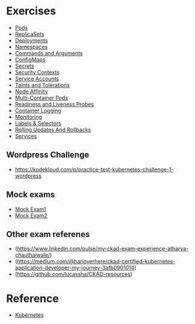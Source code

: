 # Exercises
* [Pods](https://kodekloud.com/p/practice-test-kubernetes-ckad-pods)
* [ReplicaSets](https://kodekloud.com/p/practice-test-kubernetes-ckad-replicasets)
* [Deployments](https://kodekloud.com/p/practice-test-kubernetes-ckad-deployments)
* [Namespaces](https://kodekloud.com/p/practice-test-kubernetes-ckad-namespaces)
* [Commands and Arguments](https://kodekloud.com/p/practice-test-kubernetes-ckad-commands-and-arguments)
* [ConfigMaps](https://kodekloud.com/p/practice-test-kubernetes-ckad-configmaps)
* [Secrets](https://kodekloud.com/p/practice-test-kubernetes-ckad-secrets)
* [Security Contexts](https://kodekloud.com/p/practice-test-kubernetes-ckad-security-contexts)
* [Service Accounts](https://kodekloud.com/p/practice-test-kubernetes-ckad-service-account)
* [Taints and Tolerations](https://kodekloud.com/p/practice-test-kubernetes-ckad-taints-tolerations)
* [Node Affinity](https://kodekloud.com/p/practice-test-kubernetes-ckad-node-affinity)
* [Multi-Container Pods](https://kodekloud.com/p/practice-test-kubernetes-ckad-multicontainer-pods)
* [Readiness and Liveness Probes](https://kodekloud.com/p/practice-test-kubernetes-ckad-readiness-probes)
* [Container Logging](https://kodekloud.com/p/practice-test-kubernetes-ckad-logging)
* [Monitoring](https://kodekloud.com/p/practice-test-kubernetes-ckad-monitoring)
* [Labels & Selectors](https://kodekloud.com/p/practice-test-kubernetes-ckad-labels-and-selectors)
* [Rolling Updates And Rollbacks](https://kodekloud.com/p/practice-test-kubernetes-ckad-rolling-updates-and-rollbacks)
* [Services](https://kodekloud.com/p/kubernetes-for-beginners-services-493847859)


## Wordpress Challenge
* https://kodekloud.com/p/practice-test-kubernetes-challenge-1-wordpress

## Mock exams
* [Mock Exam1](https://kodekloud.com/p/test-practice-test/?scenario=kubernetes-ckad-exam-1)
* [Mock Exam2](https://kodekloud.com/p/test-practice-test/?scenario=kubernetes-ckad-exam-2)

## Other exam referenes
* (https://www.linkedin.com/pulse/my-ckad-exam-experience-atharva-chauthaiwale/)
* (https://medium.com/@harioverhere/ckad-certified-kubernetes-application-developer-my-journey-3afb0901014)
* (https://github.com/lucassha/CKAD-resources)

# Reference
* [Kubernetes](https://wiki.quadratic.net/index.php/Kubernetes)